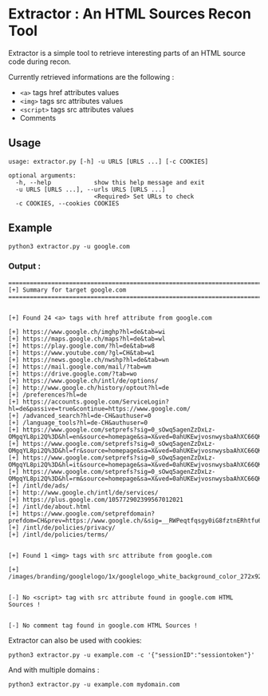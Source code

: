 # Extractor : An HTML Sources Recon Tool

Extractor is a simple tool to retrieve interesting parts of an HTML source code during recon.

Currently retrieved informations are the following :

* `<a>` tags href attributes values
* `<img>` tags src attributes values
* `<script>` tags src attributes values
* Comments



## Usage

```
usage: extractor.py [-h] -u URLS [URLS ...] [-c COOKIES]

optional arguments:
  -h, --help            show this help message and exit
  -u URLS [URLS ...], --urls URLS [URLS ...]
                        <Required> Set URLs to check
  -c COOKIES, --cookies COOKIES
```



## Example

```
python3 extractor.py -u google.com
```

### Output : 

```
====================================================================================
[+] Summary for target google.com
====================================================================================


[+] Found 24 <a> tags with href attribute from google.com

[+] https://www.google.ch/imghp?hl=de&tab=wi
[+] https://maps.google.ch/maps?hl=de&tab=wl
[+] https://play.google.com/?hl=de&tab=w8
[+] https://www.youtube.com/?gl=CH&tab=w1
[+] https://news.google.ch/nwshp?hl=de&tab=wn
[+] https://mail.google.com/mail/?tab=wm
[+] https://drive.google.com/?tab=wo
[+] https://www.google.ch/intl/de/options/
[+] http://www.google.ch/history/optout?hl=de
[+] /preferences?hl=de
[+] https://accounts.google.com/ServiceLogin?hl=de&passive=true&continue=https://www.google.com/
[+] /advanced_search?hl=de-CH&authuser=0
[+] /language_tools?hl=de-CH&authuser=0
[+] https://www.google.com/setprefs?sig=0_sOwq5agenZzDxLz-OMgqYL8pi2Q%3D&hl=en&source=homepage&sa=X&ved=0ahUKEwjvosnwysbaAhXC66QKHVhZB2sQ2ZgBCAU
[+] https://www.google.com/setprefs?sig=0_sOwq5agenZzDxLz-OMgqYL8pi2Q%3D&hl=fr&source=homepage&sa=X&ved=0ahUKEwjvosnwysbaAhXC66QKHVhZB2sQ2ZgBCAY
[+] https://www.google.com/setprefs?sig=0_sOwq5agenZzDxLz-OMgqYL8pi2Q%3D&hl=it&source=homepage&sa=X&ved=0ahUKEwjvosnwysbaAhXC66QKHVhZB2sQ2ZgBCAc
[+] https://www.google.com/setprefs?sig=0_sOwq5agenZzDxLz-OMgqYL8pi2Q%3D&hl=rm&source=homepage&sa=X&ved=0ahUKEwjvosnwysbaAhXC66QKHVhZB2sQ2ZgBCAg
[+] /intl/de/ads/
[+] http://www.google.ch/intl/de/services/
[+] https://plus.google.com/105772902399567012021
[+] /intl/de/about.html
[+] https://www.google.com/setprefdomain?prefdom=CH&prev=https://www.google.ch/&sig=__RWPeqtfqsgy0iG8fztnERhtfu6Y%3D
[+] /intl/de/policies/privacy/
[+] /intl/de/policies/terms/


[+] Found 1 <img> tags with src attribute from google.com

[+] /images/branding/googlelogo/1x/googlelogo_white_background_color_272x92dp.png


[-] No <script> tag with src attribute found in google.com HTML Sources !


[-] No comment tag found in google.com HTML Sources !

```

Extractor can also be used with cookies:

```
python3 extractor.py -u example.com -c '{"sessionID":"sessiontoken"}'
```

And with multiple domains :

```
python3 extractor.py -u example.com mydomain.com
```
